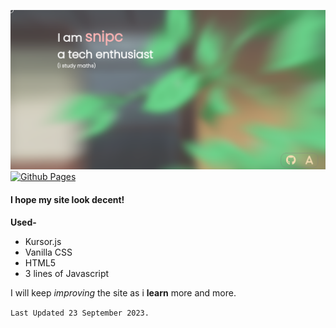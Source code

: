 ![HTML](/img/snipc.png)
[![Github Pages](https://img.shields.io/badge/github%20pages-121013?style=for-the-badge&logo=github&logoColor=white)](https://github.com/NotSnipc/snipc)

 #### I hope my site look decent!

**Used-**
- Kursor.js
- Vanilla CSS
- HTML5
- 3 lines of Javascript

I will keep *improving* the site as i **learn** more and more.

  `Last Updated 23 September 2023.`



